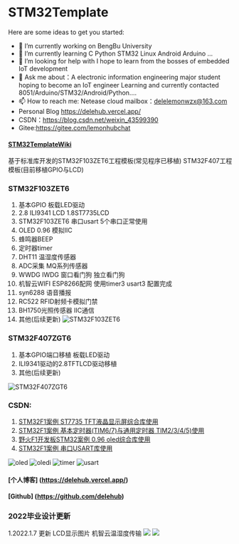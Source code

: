 # STM32Template

Here are some ideas to get you started:

- 🔭 I’m currently working on BengBu University
- 🌱 I’m currently learning  C Python STM32 Linux Android Arduino ...
- 🤔 I’m looking for help with I hope to learn from the bosses of embedded IoT development
- 💬 Ask me about：A electronic information engineering major student hoping to become an IoT engineer  Learning and currently contacted 8051/Arduino/STM32/Android/Python....
- 📫 How to reach me: Netease cloud mailbox：delelemonwzx@163.com 
- Personal Blog https://delehub.vercel.app/
- CSDN：https://blog.csdn.net/weixin_43599390
- Gitee:https://gitee.com/lemonhubchat

#### [STM32TemplateWiki](https://gitee.com/lemonhubchat/stm32-template/wikis/Home?sort_id=3507899)
基于标准库开发的STM32F103ZET6工程模板(常见程序已移植) STM32F407工程模板(目前移植GPIO与LCD)

### STM32F103ZET6
1. 基本GPIO 板载LED驱动
2. 2.8 ILI9341 LCD 1.8ST7735LCD
3. STM32F103ZET6 串口usart 5个串口正常使用
4. OLED 0.96 模拟IIC
5. 蜂鸣器BEEP
6. 定时器timer
7. DHT11 温湿度传感器
8. ADC采集 MQ系列传感器
9. WWDG IWDG 窗口看门狗 独立看门狗
10. 机智云WIFI ESP8266配网 使用timer3 usart3 配置完成
11. syn6288 语音播报
12. RC522 RFID射频卡模拟门禁
13. BH1750光照传感器 IIC通信
14. 其他(后续更新)
![STM32F103ZET6](https://images.gitee.com/uploads/images/2021/0202/202844_72e1616d_5632238.png "STF103实物图.png")

### STM32F407ZGT6
1. 基本GPIO端口移植 板载LED驱动
2. ILI9341驱动的2.8TFTLCD驱动移植
3. 其他(后续更新)

![STM32F407ZGT6](https://images.gitee.com/uploads/images/2021/0202/202904_90b7d02d_5632238.png "STF407实物图.png")

### CSDN:
1. [STM32F1案例 ST7735 TFT液晶显示屏综合库使用](https://blog.csdn.net/weixin_43599390/article/details/109522136)
2. [STM32F1案例 基本定时器(TIM6/7)与通用定时器 TIM2/3/4/5)使用](https://blog.csdn.net/weixin_43599390/article/details/109589193)
3. [野火F1开发板STM32案例 0.96 oled综合库使用](https://blog.csdn.net/weixin_43599390/article/details/108950596)
4. [STM32F1案例 串口USART库使用](https://blog.csdn.net/weixin_43599390/article/details/109624584)

![oled](https://images.gitee.com/uploads/images/2021/0202/203602_30109c08_5632238.png "oled.png")
![oledi](https://images.gitee.com/uploads/images/2021/0202/203718_55ca0cab_5632238.png "oledi.png")
![timer](https://images.gitee.com/uploads/images/2021/0202/203623_ae84ec8a_5632238.png "timer.png")
![usart](https://images.gitee.com/uploads/images/2021/0202/203637_a8d9dcce_5632238.png "usart.png")
#### [个人博客] (https://delehub.vercel.app/)
#### [Github] (https://github.com/delehub)

### 2022毕业设计更新
1.2022.1.7 更新 LCD显示图片  机智云温湿度传输 
![](https://gitee.com/lemonhubchat/blog-image/raw/master/img/Snipaste_2022-01-07_10-27-33.png)
![](https://gitee.com/lemonhubchat/blog-image/raw/master/img/Snipaste_2022-01-07_10-28-24.png)



